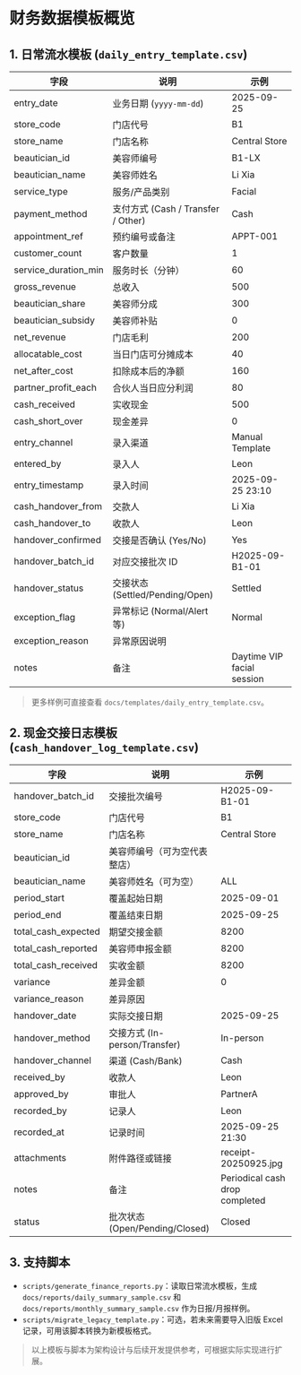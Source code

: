 # 财务数据模板概览

## 1. 日常流水模板 (`daily_entry_template.csv`)

| 字段                 | 说明                               | 示例                       |
| -------------------- | ---------------------------------- | -------------------------- |
| entry_date           | 业务日期 (`yyyy-mm-dd`)            | 2025-09-25                 |
| store_code           | 门店代号                           | B1                         |
| store_name           | 门店名称                           | Central Store              |
| beautician_id        | 美容师编号                         | B1-LX                      |
| beautician_name      | 美容师姓名                         | Li Xia                     |
| service_type         | 服务/产品类别                      | Facial                     |
| payment_method       | 支付方式 (Cash / Transfer / Other) | Cash                       |
| appointment_ref      | 预约编号或备注                     | APPT-001                   |
| customer_count       | 客户数量                           | 1                          |
| service_duration_min | 服务时长（分钟）                   | 60                         |
| gross_revenue        | 总收入                             | 500                        |
| beautician_share     | 美容师分成                         | 300                        |
| beautician_subsidy   | 美容师补贴                         | 0                          |
| net_revenue          | 门店毛利                           | 200                        |
| allocatable_cost     | 当日门店可分摊成本                 | 40                         |
| net_after_cost       | 扣除成本后的净额                   | 160                        |
| partner_profit_each  | 合伙人当日应分利润                 | 80                         |
| cash_received        | 实收现金                           | 500                        |
| cash_short_over      | 现金差异                           | 0                          |
| entry_channel        | 录入渠道                           | Manual Template            |
| entered_by           | 录入人                             | Leon                       |
| entry_timestamp      | 录入时间                           | 2025-09-25 23:10           |
| cash_handover_from   | 交款人                             | Li Xia                     |
| cash_handover_to     | 收款人                             | Leon                       |
| handover_confirmed   | 交接是否确认 (Yes/No)              | Yes                        |
| handover_batch_id    | 对应交接批次 ID                    | H2025-09-B1-01             |
| handover_status      | 交接状态 (Settled/Pending/Open)    | Settled                    |
| exception_flag       | 异常标记 (Normal/Alert 等)         | Normal                     |
| exception_reason     | 异常原因说明                       |                            |
| notes                | 备注                               | Daytime VIP facial session |

> 更多样例可直接查看 `docs/templates/daily_entry_template.csv`。

## 2. 现金交接日志模板 (`cash_handover_log_template.csv`)

| 字段                | 说明                           | 示例                           |
| ------------------- | ------------------------------ | ------------------------------ |
| handover_batch_id   | 交接批次编号                   | H2025-09-B1-01                 |
| store_code          | 门店代号                       | B1                             |
| store_name          | 门店名称                       | Central Store                  |
| beautician_id       | 美容师编号（可为空代表整店）   |                                |
| beautician_name     | 美容师姓名（可为空）           | ALL                            |
| period_start        | 覆盖起始日期                   | 2025-09-01                     |
| period_end          | 覆盖结束日期                   | 2025-09-25                     |
| total_cash_expected | 期望交接金额                   | 8200                           |
| total_cash_reported | 美容师申报金额                 | 8200                           |
| total_cash_received | 实收金额                       | 8200                           |
| variance            | 差异金额                       | 0                              |
| variance_reason     | 差异原因                       |                                |
| handover_date       | 实际交接日期                   | 2025-09-25                     |
| handover_method     | 交接方式 (In-person/Transfer)  | In-person                      |
| handover_channel    | 渠道 (Cash/Bank)               | Cash                           |
| received_by         | 收款人                         | Leon                           |
| approved_by         | 审批人                         | PartnerA                       |
| recorded_by         | 记录人                         | Leon                           |
| recorded_at         | 记录时间                       | 2025-09-25 21:30               |
| attachments         | 附件路径或链接                 | receipt-20250925.jpg           |
| notes               | 备注                           | Periodical cash drop completed |
| status              | 批次状态 (Open/Pending/Closed) | Closed                         |

## 3. 支持脚本

- `scripts/generate_finance_reports.py`：读取日常流水模板，生成 `docs/reports/daily_summary_sample.csv` 和 `docs/reports/monthly_summary_sample.csv` 作为日报/月报样例。
- `scripts/migrate_legacy_template.py`：可选，若未来需要导入旧版 Excel 记录，可用该脚本转换为新模板格式。

> 以上模板与脚本为架构设计与后续开发提供参考，可根据实际实现进行扩展。
